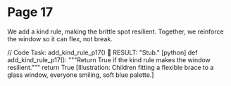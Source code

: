 
# Page 17

We add a kind rule, making the brittle spot resilient.
Together, we reinforce the window so it can flex, not break.

// Code Task: add_kind_rule_p17()  RESULT: "Stub."
[python]
def add_kind_rule_p17():
	"""Return True if the kind rule makes the window resilient."""
	return True
[Illustration: Children fitting a flexible brace to a glass window, everyone smiling, soft blue palette.]
